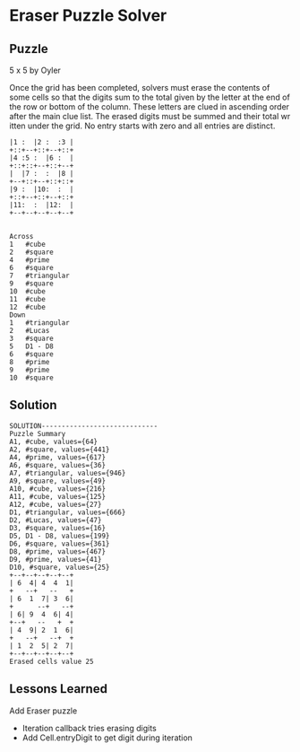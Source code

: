 # Eraser Puzzle Solver

## Puzzle

5 x 5 by Oyler

Once the grid has been completed, solvers must erase the contents of some cells so that the digits sum to the total given by the letter at the end of the row or bottom of the column. These letters are clued in ascending order after the main clue list. The erased digits must be summed and their total wr itten under the grid. No entry starts with zero and all entries are distinct.

```+--+--+--+--+--+
|1 :  |2 :  :3 |
+::+--+::+--+::+
|4 :5 :  |6 :  |
+::+::+--+::+--+
|  |7 :  :  |8 |
+--+::+--+::+::+
|9 :  |10:  :  |
+::+--+::+--+::+
|11:  :  |12:  |
+--+--+--+--+--+


Across
1	#cube
2	#square
4	#prime
6	#square
7	#triangular
9	#square
10	#cube
11	#cube
12	#cube
Down
1	#triangular
2	#Lucas
3	#square
5	D1 - D8
6	#square
8	#prime
9	#prime
10	#square
```

## Solution

```Erased cells (22=4, 41=2, 40=1, 12=7, 03=4, 43=2, 42=5)
SOLUTION-----------------------------
Puzzle Summary
A1, #cube, values={64}
A2, #square, values={441}
A4, #prime, values={617}
A6, #square, values={36}
A7, #triangular, values={946}
A9, #square, values={49}
A10, #cube, values={216}
A11, #cube, values={125}
A12, #cube, values={27}
D1, #triangular, values={666}
D2, #Lucas, values={47}
D3, #square, values={16}
D5, D1 - D8, values={199}
D6, #square, values={361}
D8, #prime, values={467}
D9, #prime, values={41}
D10, #square, values={25}
+--+--+--+--+--+
| 6  4| 4  4  1|
+   --+   --   +
| 6  1  7| 3  6|
+      --+   --+
| 6| 9  4  6| 4|
+--+   --   +  +
| 4  9| 2  1  6|
+   --+   --+  +
| 1  2  5| 2  7|
+--+--+--+--+--+
Erased cells value 25
```

## Lessons Learned

Add Eraser puzzle
- Iteration callback tries erasing digits
- Add Cell.entryDigit to get digit during iteration